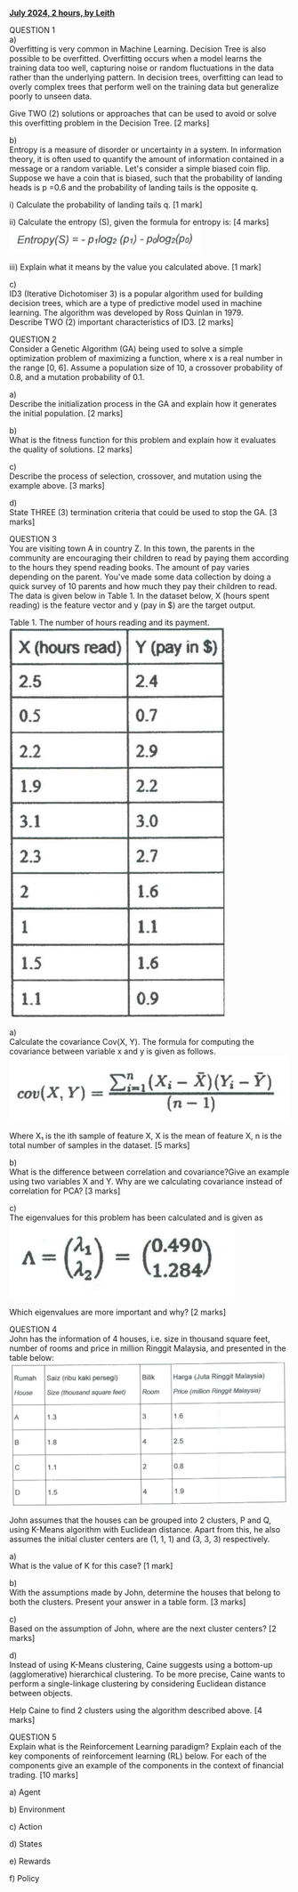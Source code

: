 **<ins>July 2024, 2 hours, by Leith</ins>**

QUESTION 1<br>
a)<br>
Overfitting is very common in Machine Learning. Decision Tree is also possible to be overfitted.
Overfitting occurs when a model learns the training data too well, capturing noise or random
fluctuations in the data rather than the underlying pattern. In decision trees, overfitting can lead
to overly complex trees that perform well on the training data but generalize poorly to unseen data.
<br>

Give TWO (2) solutions or approaches that can be used to avoid or solve this overfitting problem
in the Decision Tree. [2 marks]




b) <br>
Entropy is a measure of disorder or uncertainty in a system. In information theory, it is often used
to quantify the amount of information contained in a message or a random variable. Let's consider
a simple biased coin flip. Suppose we have a coin that is biased, such that the probability of
landing heads is p =0.6 and the probability of landing tails is the opposite q.

i) Calculate the probability of landing tails q. [1 mark]

ii) Calculate the entropy (S), given the formula for entropy is: [4 marks]<br>
![pic](figure001.png)

iii) Explain what it means by the value you calculated above. [1 mark]<br>

c) <br>
ID3 (Iterative Dichotomiser 3) is a popular algorithm used for building decision trees, which are a
type of predictive model used in machine learning. The algorithm was developed by Ross Quinlan
in 1979.<br> Describe TWO (2) important characteristics of ID3. [2 marks]

QUESTION 2<br>
Consider a Genetic Algorithm (GA) being used to solve a simple optimization problem of
maximizing a function, where x is a real number in the range [0, 6]. Assume a population size of
10, a crossover probability of 0.8, and a mutation probability of 0.1.

a)<br>
Describe the initialization process in the GA and explain how it generates the initial population. [2 marks]

b)<br>
What is the fitness function for this problem and explain how it evaluates the quality of solutions. [2 marks]

c)<br>
Describe the process of selection, crossover, and mutation using the example above. [3 marks]

d)<br>
State THREE (3) termination criteria that could be used to stop the GA. [3 marks]


QUESTION 3<br>
You are visiting town A in country Z. In this town, the parents in the community are encouraging
their children to read by paying them according to the hours they spend reading books. The
amount of pay varies depending on the parent. You've made some data collection by doing a
quick survey of 10 parents and how much they pay their children to read. The data is given below
in Table 1. In the dataset below, X (hours spent reading) is the feature vector and y (pay in $) are
the target output.

Table 1. The number of hours reading and its payment.<br>
![Table 1](figure002.png)

a)<br>
Calculate the covariance Cov(X, Y). The formula for computing the covariance between variable
x and y is given as follows.
![Formula](figure003.png)

Where X₁ is the ith sample of feature X, X is the mean of feature X, n is the total number of
samples in the dataset. [5 marks]

b)<br>
What is the difference between correlation and covariance?Give an example using two variables
X and Y. Why are we calculating covariance instead of correlation for PCA? [3 marks]

c)<br>
The eigenvalues for this problem has been calculated and is given as  
![Eigenvalues](figure004.png)

Which eigenvalues are more important and why? [2 marks]


QUESTION 4<br>
John has the information of 4 houses, i.e. size in thousand square feet, number of rooms and
price in million Ringgit Malaysia, and presented in the table below:
![Table](figure005.png)

John assumes that the houses can be grouped into 2 clusters, P and Q, using K-Means algorithm
with Euclidean distance. Apart from this, he also assumes the initial cluster centers are (1, 1, 1)
and (3, 3, 3) respectively.

a) <br>
What is the value of K for this case? [1 mark]

b) <br>
With the assumptions made by John, determine the houses that belong to both the clusters.
Present your answer in a table form. [3 marks]

c) <br>
Based on the assumption of John, where are the next cluster centers? [2 marks]

d) <br>
Instead of using K-Means clustering, Caine suggests using a bottom-up (agglomerative)
hierarchical clustering. To be more precise, Caine wants to perform a single-linkage clustering by considering Euclidean distance between objects.

Help Caine to find 2 clusters using the algorithm described above. [4 marks]


QUESTION 5<br>
Explain what is the Reinforcement Learning paradigm? Explain each of the key components of
reinforcement learning (RL) below. For each of the components give an example of the
components in the context of financial trading. [10 marks]

a) Agent

b) Environment

c) Action

d) States

e) Rewards

f) Policy